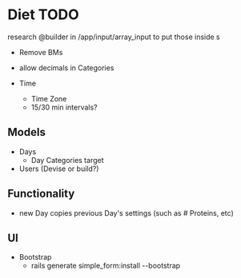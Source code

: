# Diet TODO

research @builder in /app/input/array_input to put those inside <td>s

- Remove BMs
- allow decimals in Categories

- Time
  - Time Zone
  - 15/30 min intervals?

## Models

- Days
  - Day Categories target
- Users (Devise or build?)

## Functionality

- new Day copies previous Day's settings (such as # Proteins, etc)

## UI

- Bootstrap
  - rails generate simple_form:install --bootstrap
  